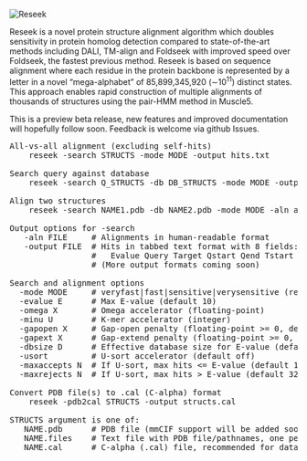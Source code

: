 ![Reseek](http://drive5.com/images/reseek_logo.jpg)

Reseek is a novel protein structure alignment algorithm which doubles sensitivity in protein homolog detection
compared to state-of-the-art methods including DALI, TM-align and Foldseek with improved speed over Foldseek, the
fastest previous method. 
Reseek is based on sequence alignment where each residue in the protein backbone is represented by a 
letter in a novel “mega-alphabet” of 85,899,345,920 (∼10<sup>11</sup>) distinct states.
This approach enables rapid construction of multiple alignments of thousands of structures
using the pair-HMM method in Muscle5.

This is a preview beta release, new features and improved documentation will hopefully follow soon.
Feedback is welcome via github Issues.

<pre>
All-vs-all alignment (excluding self-hits)
    reseek -search STRUCTS -mode MODE -output hits.txt 

Search query against database
    reseek -search Q_STRUCTS -db DB_STRUCTS -mode MODE -output hits.txt

Align two structures
    reseek -search NAME1.pdb -db NAME2.pdb -mode MODE -aln aln.txt

Output options for -search
   -aln FILE     # Alignments in human-readable format
   -output FILE  # Hits in tabbed text format with 8 fields:
                 #   Evalue Query Target Qstart Qend Tstart Tend CIGAR
                 # (More output formats coming soon)

Search and alignment options
  -mode MODE     # veryfast|fast|sensitive|verysensitive (required)
  -evalue E      # Max E-value (default 10)
  -omega X       # Omega accelerator (floating-point)
  -minu U        # K-mer accelerator (integer)
  -gapopen X     # Gap-open penalty (floating-point >= 0, default 1.1)
  -gapext X      # Gap-extend penalty (floating-point >= 0, default 0.14)
  -dbsize D      # Effective database size for E-value (default actual size)
  -usort         # U-sort accelerator (default off)
  -maxaccepts N  # If U-sort, max hits <= E-value (default 1)
  -maxrejects N  # If U-sort, max hits > E-value (default 32)

Convert PDB file(s) to .cal (C-alpha) format
    reseek -pdb2cal STRUCTS -output structs.cal

STRUCTS argument is one of:
   NAME.pdb      # PDB file (mmCIF support will be added soon)
   NAME.files    # Text file with PDB file/pathnames, one per line
   NAME.cal      # C-alpha (.cal) file, recommended for databases
</pre>
